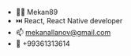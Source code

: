 - 👨‍💻  Mekan89
- ⏭️  React, React Native developer
- 📫  mekanallanov@gmail.com
- 📱 +99361313614 

<!---
Mekan89/Mekan89 is a ✨ special ✨ repository because its `README.md` (this file) appears on your GitHub profile.
You can click the Preview link to take a look at your changes.
--->
